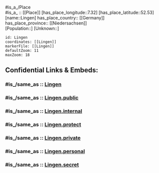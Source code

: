 ﻿---
confidential: public
isDeleted: false
location:
- 52.53
- 7.32
mapmarker: city
mapzoom:
- 7
- 12
SpocWebEntityId: 32032
tags:
- geo/City
type: City
---

#is_a_/Place  
#is_a_ :: [[Place]] 
[has_place_longitude::7.32] 
[has_place_latitude::52.53] 
[name::Lingen] 
has_place_country:: [[Germany]]  
has_place_province:: [[Niedersachsen]]  
[Population::] 
[Unknown::] 


```leaflet
id: Lingen
coordinates: [[Lingen]] 
markerFile: [[Lingen]] 
defaultZoom: 11 
maxZoom: 18
```


## Confidential Links & Embeds: 

### #is_/same_as :: [Lingen](/_Standards/Earth/Continent/Europe/Europe~Central/Germany/Germany~West/Niedersachsen/counties~Niedersachsen/Emsland/cities~Emsland/Lingen.md) 

### #is_/same_as :: [Lingen.public](/_public/Earth/Continent/Europe/Europe~Central/Germany/Germany~West/Niedersachsen/counties~Niedersachsen/Emsland/cities~Emsland/Lingen.public.md) 

### #is_/same_as :: [Lingen.internal](/_internal/Earth/Continent/Europe/Europe~Central/Germany/Germany~West/Niedersachsen/counties~Niedersachsen/Emsland/cities~Emsland/Lingen.internal.md) 

### #is_/same_as :: [Lingen.protect](/_protect/Earth/Continent/Europe/Europe~Central/Germany/Germany~West/Niedersachsen/counties~Niedersachsen/Emsland/cities~Emsland/Lingen.protect.md) 

### #is_/same_as :: [Lingen.private](/_private/Earth/Continent/Europe/Europe~Central/Germany/Germany~West/Niedersachsen/counties~Niedersachsen/Emsland/cities~Emsland/Lingen.private.md) 

### #is_/same_as :: [Lingen.personal](/_personal/Earth/Continent/Europe/Europe~Central/Germany/Germany~West/Niedersachsen/counties~Niedersachsen/Emsland/cities~Emsland/Lingen.personal.md) 

### #is_/same_as :: [Lingen.secret](/_secret/Earth/Continent/Europe/Europe~Central/Germany/Germany~West/Niedersachsen/counties~Niedersachsen/Emsland/cities~Emsland/Lingen.secret.md)

